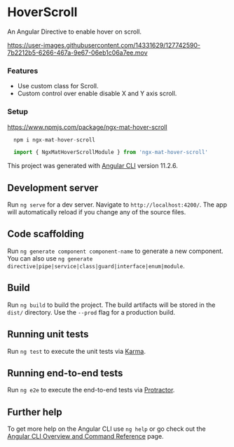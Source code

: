 
# HoverScroll

An Angular Directive to enable hover on scroll.


https://user-images.githubusercontent.com/14331629/127742590-7b2212b5-6266-467a-9e67-06eb1c06a7ee.mov



### Features
<ul>
  <li>Use custom class for Scroll. </li>
  <li>Custom control over enable disable X and Y axis scroll. </li>
</ul>

### Setup

https://www.npmjs.com/package/ngx-mat-hover-scroll

```ts
  npm i ngx-mat-hover-scroll

```

```ts
  import { NgxMatHoverScrollModule } from 'ngx-mat-hover-scroll'

```



This project was generated with [Angular CLI](https://github.com/angular/angular-cli) version 11.2.6.




## Development server

Run `ng serve` for a dev server. Navigate to `http://localhost:4200/`. The app will automatically reload if you change any of the source files.

## Code scaffolding

Run `ng generate component component-name` to generate a new component. You can also use `ng generate directive|pipe|service|class|guard|interface|enum|module`.

## Build

Run `ng build` to build the project. The build artifacts will be stored in the `dist/` directory. Use the `--prod` flag for a production build.

## Running unit tests

Run `ng test` to execute the unit tests via [Karma](https://karma-runner.github.io).

## Running end-to-end tests

Run `ng e2e` to execute the end-to-end tests via [Protractor](http://www.protractortest.org/).

## Further help

To get more help on the Angular CLI use `ng help` or go check out the [Angular CLI Overview and Command Reference](https://angular.io/cli) page.
